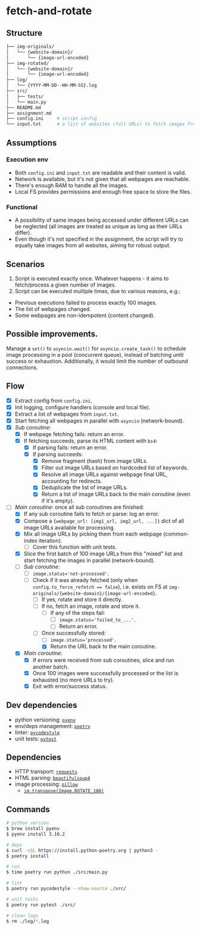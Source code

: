 # fetch-and-rotate

## Structure

```bash
├── img-originals/
│   └── {website-domain}/
│       └── {image-url-encoded}
├── img-rotated/
│   └── {website-domain}/
│       └── {image-url-encoded}
├── log/
│   └── {YYYY-MM-DD--HH-MM-SS}.log
├── src/
│   ├── tests/
│   └── main.py
├── README.md
├── assignment.md
├── config.ini     # script config
└── input.txt      # a list of websites (full URLs) to fetch images from
```

## Assumptions

### Execution env

* Both `config.ini` and `input.txt` are readable and their content is valid.
* Network is available, but it's not given that all webpages are reachable.
* There's enough RAM to handle all the images.
* Local FS provides permissions and enough free space to store the files.

### Functional

* A possibility of same images being accessed under different URLs can be
neglected (all images are treated as unique as long as their URLs differ).
* Even though it's not specified in the assignment,
the script will try to equally take images from all websites,
aiming for robust output.

## Scenarios

1. Script is executed exactly once.
Whatever happens - it aims to fetch/process a given number of images.
2. Script can be executed multiple times, due to various reasons, e.g.:
* Previous executions failed to process exactly 100 images.
* The list of webpages changed.
* Some webpages are non-idempotent (content changed).

## Possible improvements.

Manage a `set()` to `asyncio.wait()` for `asyncio.create_task()`
to schedule image processing in a pool (concurrent queue),
instead of batching until success or exhaustion.
Additionally, it would limit the number of outbound connections.

## Flow

- [x] Extract config from `config.ini`.
- [x] Init logging, configure handlers (console and local file).
- [x] Extract a list of webpages from `input.txt`.
- [x] Start fetching all webpages in parallel with `asyncio` (network-bound).
- [x] *Sub coroutine*:
  - [x] If webpage fetching fails: return an error.
  - [x] If fetching succeeds, parse its HTML content with `bs4`:
    - [x] If parsing fails: return an error.
    - [x] If parsing succeeds:
      - [x] Remove fragment (hash) from image URLs.
      - [x] Filter out image URLs based on hardcoded list of keywords.
      - [x] Resolve all image URLs against webpage final URL, accounting for redirects.
      - [x] Deduplicate the list of image URLs.
      - [x] Return a list of image URLs back to the main coroutine (even if it's empty).
- [ ] *Main coroutine*: once all sub coroutines are finished:
  - [x] If any sub coroutine fails to fetch or parse: log an error.
  - [x] Compose a `{webpage_url: [img1_url, img2_url, ...]}` dict of all image URLs available for processing.
  - [x] Mix all image URLs by picking them from each webpage (common-index iteration).
    - [ ] Cover this function with unit tests.
  - [x] Slice the first batch of 100 image URLs from this "mixed" list and start fetching the images in parallel (network-bound).
  - [ ] *Sub coroutine*:
    - [ ] `image.status='not-processed'`.
    - [ ] Check if it was already fetched (only when `config.to_force_refetch == false`), i.e. exists on FS at `img-originals/{website-domain}/{image-url-encoded}`.
      - [ ] If yes, rotate and store it directly.
      - [ ] If no, fetch an image, rotate and store it.
        - [ ] If any of the steps fail:
          - [ ] `image.status='failed_to_...'`.
          - [ ] Return an error.
      - [ ] Once successfully stored:
        - [ ] `image.status='processed'`.
        - [x] Return the URL back to the main coroutine.
  - [x] *Main coroutine*:
    - [x] If errors were received from sub coroutines, slice and run another batch.
    - [x] Once 100 images were successfully processed or the list is exhausted (no more URLs to try).
    - [x] Exit with error/success status.

## Dev dependencies

* python versioning: [`pyenv`](https://github.com/pyenv/pyenv/)
* env/deps management: [`poetry`](https://python-poetry.org/docs/basic-usage/)
* linter: [`pycodestyle`](https://pycodestyle.readthedocs.io/en/latest/)
* unit tests: [`pytest`](https://pytest.org/en/latest/)

## Dependencies

* HTTP transport: [`requests`](https://docs.python-requests.org/en/latest/user/quickstart/)
* HTML parsing: [`beautifulsoup4`](https://www.crummy.com/software/BeautifulSoup/bs4/doc/)
* image processing: [`pillow`](https://pillow.readthedocs.io/)
  * [`im.transpose(Image.ROTATE_180)`](https://pillow.readthedocs.io/en/stable/handbook/tutorial.html#transposing-an-image)

## Commands

```bash
# python version
$ brew install pyenv
$ pyenv install 3.10.2

# deps
$ curl -sSL https://install.python-poetry.org | python3 -
$ poetry install

# run
$ time poetry run python ./src/main.py

# lint
$ poetry run pycodestyle --show-source ./src/

# unit tests
$ poetry run pytest ./src/

# clean logs
$ rm ./log/*.log
```
